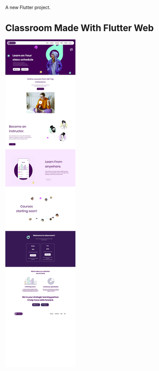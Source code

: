 A new Flutter project.

# Classroom Made With Flutter Web
![Youtube Clone with Flutter Web ](https://github.com/islambou9427/ClassRoom-Flutter-web/blob/main/1.png)
